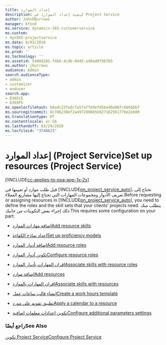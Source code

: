 ```yaml
---
title: إعداد الموارد
description: كيفية إعداد الموارد في Project Service
author: JohnPBurrows
manager: kfend
ms.service: dynamics-365-customerservice
ms.custom:
- dyn365-projectservice
ms.date: 8/03/2018
ms.topic: article
ms.prod: ''
ms.technology: ''
ms.assetid: 5480d281-f4b0-4cdb-8445-e40ad0f9b765
ms.author: jburrows
audience: Admin
search.audienceType:
- admin
- customizer
- enduser
search.app:
- D365CE
- D365PS
ms.openlocfilehash: b8adc23fe8cfa57affd9efd5be40a06fc686bbb7
ms.sourcegitcommit: 8c786230ef2a497280885b827162561776e2eb00
ms.translationtype: HT
ms.contentlocale: ar-SA
ms.lasthandoff: 03/24/2020
ms.locfileid: "3748623"
---
```

# <a name="set-up-resources-project-service"></a><span data-ttu-id="bf224-103">إعداد الموارد (Project Service)</span><span class="sxs-lookup"><span data-stu-id="bf224-103">Set up resources (Project Service)</span></span>

[!INCLUDE[cc-applies-to-psa-app-1x-2x](../includes/cc-applies-to-psa-app-1x-2x.md)]

<span data-ttu-id="bf224-104">قبل طلب موارد أو تعيينها في [!INCLUDE[pn_project_service_auto](../includes/pn-project-service-auto.md)]، تحتاج إلى تعريف الأدوار ومجموعات المهارات التي تحتاج إليها مشاريع العملاء.</span><span class="sxs-lookup"><span data-stu-id="bf224-104">Before requesting or assigning resources in [!INCLUDE[pn_project_service_auto](../includes/pn-project-service-auto.md)], you need to define the roles and the skill sets that your clients’ projects need.</span></span> <span data-ttu-id="bf224-105">يتطلب منك ذلك إجراء بعض التكوينات من جانبك:</span><span class="sxs-lookup"><span data-stu-id="bf224-105">This requires some configuration on your part:</span></span>  
  
-   [<span data-ttu-id="bf224-106">إضافة مهارات الموارد</span><span class="sxs-lookup"><span data-stu-id="bf224-106">Add resource skills</span></span>](../project-service/add-resource-skills.md)  
  
-   [<span data-ttu-id="bf224-107">إعداد نماذج الكفاءة</span><span class="sxs-lookup"><span data-stu-id="bf224-107">Set up proficiency models</span></span>](../project-service/set-up-proficiency-models.md)  
  
-   [<span data-ttu-id="bf224-108">إضافة أدوار الموارد</span><span class="sxs-lookup"><span data-stu-id="bf224-108">Add resource roles</span></span>](../project-service/add-resource-roles.md)  
  
-   [<span data-ttu-id="bf224-109">تكوين أدوار الموارد</span><span class="sxs-lookup"><span data-stu-id="bf224-109">Configure resource roles</span></span>](../project-service/configure-resource-roles.md)  
  
-   [<span data-ttu-id="bf224-110">إقران المهارات بأدوار الموارد</span><span class="sxs-lookup"><span data-stu-id="bf224-110">Associate skills with resource roles</span></span>](../project-service/associate-skills-with-resource-roles.md)  
  
-   [<span data-ttu-id="bf224-111">إضافة موارد</span><span class="sxs-lookup"><span data-stu-id="bf224-111">Add resources</span></span>](../project-service/add-resources.md)  
  
-   [<span data-ttu-id="bf224-112">إقران المهارات بالموارد</span><span class="sxs-lookup"><span data-stu-id="bf224-112">Associate skills with resources</span></span>](../project-service/associate-skills-with-resources.md)  
  
-   [<span data-ttu-id="bf224-113">إنشاء قالب ساعات عمل</span><span class="sxs-lookup"><span data-stu-id="bf224-113">Create a work hours template</span></span>](../project-service/create-work-hours-template.md)  
  
-   [<span data-ttu-id="bf224-114">تطبيق تقويم على مورد</span><span class="sxs-lookup"><span data-stu-id="bf224-114">Apply a calendar to a resource</span></span>](../project-service/apply-calendar-resource.md)  
  
-   [<span data-ttu-id="bf224-115">تكوين إعدادات معلمات إضافية</span><span class="sxs-lookup"><span data-stu-id="bf224-115">Configure additional parameters settings</span></span>](../project-service/configure-additional-parameters-settings.md)  
  
### <a name="see-also"></a><span data-ttu-id="bf224-116">راجع أيضًا</span><span class="sxs-lookup"><span data-stu-id="bf224-116">See Also</span></span>  
 [<span data-ttu-id="bf224-117">تكوين Project Service</span><span class="sxs-lookup"><span data-stu-id="bf224-117">Configure Project Service</span></span>](../project-service/configure.md)
